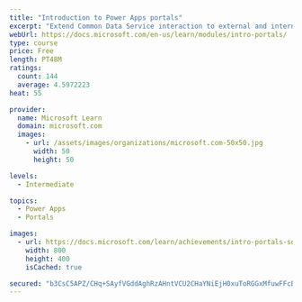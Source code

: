 ```yaml
---
title: "Introduction to Power Apps portals"
excerpt: "Extend Common Data Service interaction to external and internal audiences such as customers, partners, and employees. Use portals to set up an interactive, web-based sales, services, support, and social engagement application platform to connect with customers, engage with communities, manage site content, and empower your channel partners. Empower anyone inside or outside your organization to interact with Common Data Service data by using portals."
webUrl: https://docs.microsoft.com/en-us/learn/modules/intro-portals/
type: course
price: Free
length: PT48M
ratings:
  count: 144
  average: 4.5972223
heat: 55

provider:
  name: Microsoft Learn
  domain: microsoft.com
  images:
    - url: /assets/images/organizations/microsoft.com-50x50.jpg
      width: 50
      height: 50

levels:
  - Intermediate

topics:
  - Power Apps
  - Portals

images:
  - url: https://docs.microsoft.com/learn/achievements/intro-portals-social.png
    width: 800
    height: 400
    isCached: true

secured: "b3CsC5APZ/CHq+SAyfVGddAghRzAHntVCU2CHaYNiEjH0xuToRGGxMfuwFFcBwQWsftYeIWymKEC/YqTwL3CYOrmrvTt6scou0cBZdpT5XrcE0R1KmpALfZ1IHUw5BnHJ0iWUa8mEyYQd9raBxNcmg4yN0C1GdkmQv1BNYGN+1mKv4Bj9HAgYJ1lrUQuSpElNEgowTWjPIEfZnz18bfrzkFlIVZllLbIJ3jWkOoZlK+CK12YCh6UOeGj7h8O/0IMp5KXCeXAydhjYmt6NrIiVSbEdfDS7QKfkRy5powGBkv85Wl6e/RZP/FSwwGLQVoIgA+x40nrn5VXKhmYTANFJFgoQOxYuyV3fpyuX/lWG9in7rXaHMYdUnT3Yst8fALhN3rhsj+l9k8GYORPNXE15w==;a/AMUjTDKskpOhpYoNWZiw=="
---
```



